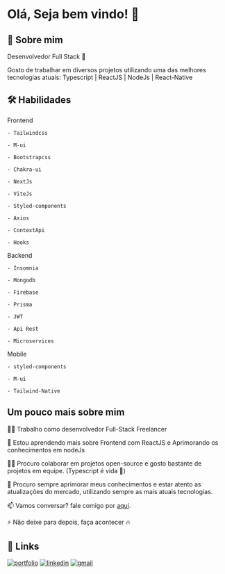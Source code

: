 
# Olá, Seja bem vindo! 👋


## 🚀 Sobre mim
Desenvolvedor Full Stack :blue_heart:

Gosto de trabalhar em diversos projetos utilizando uma das melhores tecnologias atuais: Typescript | ReactJS | NodeJs | React-Native 


## 🛠 Habilidades

Frontend

    - Tailwindcss   
    
    - M-ui 

    - Bootstrapcss

    - Chakra-ui
    
    - NextJs

    - ViteJs

    - Styled-components

    - Axios

    - ContextApi 

    - Hooks

Backend

    - Insomnia

    - Mongodb

    - Firebase

    - Prisma

    - JWT

    - Api Rest

    - Microservices


Mobile

    - styled-components

    - M-ui

    - Tailwind-Native
    


## Um pouco mais sobre mim
👩‍💻 Trabalho como desenvolvedor Full-Stack Freelancer 

🧠 Estou aprendendo mais sobre Frontend com ReactJS e Aprimorando os conhecimentos em nodeJs

👯‍♀️ Procuro colaborar em projetos open-source e gosto bastante de projetos em equipe. (Typescript é vida :muscle:)

🤔 Procuro sempre aprimorar meus conhecimentos e estar atento as atualizações do mercado, utilizando sempre as mais atuais tecnologias.


📫 Vamos conversar? fale comigo por [aqui](https://instagram.com.br/jairotunisse).


⚡️ Não deixe para depois, faça acontecer :fire:


## 🔗 Links
[![portfolio](https://img.shields.io/badge/my_portfolio-000?style=for-the-badge&logo=ko-fi&logoColor=white)](https://link.jairotunisse.dev)
[![linkedin](https://img.shields.io/badge/linkedin-0A66C2?style=for-the-badge&logo=linkedin&logoColor=white)](https://www.linkedin.com/in/Jairotsb)
[![gmail](https://img.shields.io/badge/gmail-00000?style-for-the-badge&logo=gmail&logoColor=white)](https://mailto:jairotunisse10@gmail.com)

